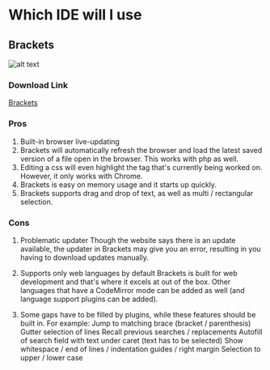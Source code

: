 # Which IDE will I use
## Brackets

![alt text](https://upload.wikimedia.org/wikipedia/commons/4/4c/Brackets_Icon.svg)

### Download Link
[Brackets](http://brackets.io/ "Brackets")

### Pros

1. Built-in browser live-updating
2. Brackets will automatically refresh the browser and load the latest saved version of a file open in the browser. This works with php as well. 
3. Editing a css will even highlight the tag that's currently being worked on. However, it only works with Chrome.
4. Brackets is easy on memory usage and it starts up quickly.
5. Brackets supports drag and drop of text, as well as multi / rectangular selection.


### Cons

1. Problematic updater
Though the website says there is an update available, the updater in Brackets may give you an error, resulting in you having to download updates manually.

2. Supports only web languages by default
Brackets is built for web development and that's where it excels at out of the box. Other languages that have a CodeMirror mode can be added as well (and language support plugins can be added).

3. Some gaps have to be filled by plugins, while these features should be built in. For example:
Jump to matching brace (bracket / parenthesis)
  Gutter selection of lines
  Recall previous searches / replacements
  Autofill of search field with text under caret (text has to be selected)
  Show whitespace / end of lines / indentation guides / right margin
  Selection to upper / lower case
